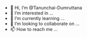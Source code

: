 - 👋 Hi, I’m @Tanunchai-Dumruttana
- 👀 I’m interested in ...
- 🌱 I’m currently learning ...
- 💞️ I’m looking to collaborate on ...
- 📫 How to reach me ...

<!---
Tanunchai-Dumruttana/Tanunchai-Dumruttana is a ✨ special ✨ repository because its `README.md` (this file) appears on your GitHub profile.
You can click the Preview link to take a look at your changes.
--->
